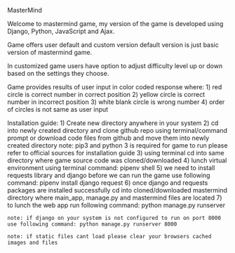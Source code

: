 MasterMind

Welcome to mastermind game, my version of the game is developed using Django, Python, JavaScript and Ajax.

Game offers user default and custom version default version is just basic version of mastermind game.

In customized game users have option to adjust difficulty level up or down based on the settings they choose.

Game provides results of user input in color coded response where:
    1) red circle is correct number in correct position
    2) yellow circle is correct number in incorrect position
    3) white blank circle is wrong number
    4) order of circles is not same as user input

Installation guide:
    1) Create new directory anywhere in your system
    2) cd into newly created directory and clone github repo using terminal/command prompt or download code files from github and move them into newly created directory
    note: pip3 and python 3 is required for game to run please refer to official sources for installation guide
    3) using terminal cd into same directory where game source code was cloned/downloaded
    4) lunch virtual environment using terminal command: pipenv shell
    5) we need to install requests library and django before we can run the game use following command: 
        pipenv install django request
    6) once django and requests packages are installed successfully cd into cloned/downloaded mastermind directory where main_app, manage.py and mastermind files are located
    7) to lunch the web app run following command: python manage.py runserver

    note: if django on your system is not configured to run on port 8000 use following command: python manage.py runserver 8000

    note: if static files cant load please clear your browsers cached images and files
